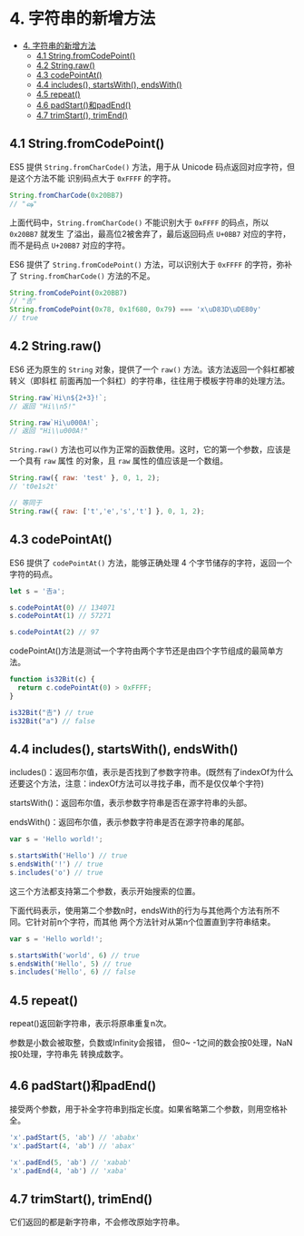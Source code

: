 # 4. 字符串的新增方法

<!-- TOC -->

- [4. 字符串的新增方法](#4-字符串的新增方法)
  - [4.1 String.fromCodePoint()](#41-stringfromcodepoint)
  - [4.2 String.raw()](#42-stringraw)
  - [4.3 codePointAt()](#43-codepointat)
  - [4.4 includes(), startsWith(), endsWith()](#44-includes-startswith-endswith)
  - [4.5 repeat()](#45-repeat)
  - [4.6 padStart()和padEnd()](#46-padstart和padend)
  - [4.7 trimStart(), trimEnd()](#47-trimstart-trimend)

<!-- /TOC -->

## 4.1 String.fromCodePoint()

ES5 提供 `String.fromCharCode()` 方法，用于从 Unicode 码点返回对应字符，但是这个方法不能
识别码点大于 `0xFFFF` 的字符。    

```js
String.fromCharCode(0x20BB7)
// "ஷ"
```      

上面代码中，`String.fromCharCode()` 不能识别大于 `0xFFFF` 的码点，所以 `0x20BB7` 就发生
了溢出，最高位2被舍弃了，最后返回码点 `U+0BB7` 对应的字符，而不是码点 `U+20BB7` 对应的字符。    

ES6 提供了 `String.fromCodePoint()` 方法，可以识别大于 `0xFFFF` 的字符，弥补了
`String.fromCharCode()` 方法的不足。    

```js
String.fromCodePoint(0x20BB7)
// "𠮷"
String.fromCodePoint(0x78, 0x1f680, 0x79) === 'x\uD83D\uDE80y'
// true
```     

## 4.2 String.raw()

ES6 还为原生的 `String` 对象，提供了一个 `raw()` 方法。该方法返回一个斜杠都被转义（即斜杠
前面再加一个斜杠）的字符串，往往用于模板字符串的处理方法。    

```js
String.raw`Hi\n${2+3}!`;
// 返回 "Hi\\n5!"

String.raw`Hi\u000A!`;
// 返回 "Hi\\u000A!"
```

`String.raw()` 方法也可以作为正常的函数使用。这时，它的第一个参数，应该是一个具有 `raw` 属性
的对象，且 `raw` 属性的值应该是一个数组。   

```js
String.raw({ raw: 'test' }, 0, 1, 2);
// 't0e1s2t'

// 等同于
String.raw({ raw: ['t','e','s','t'] }, 0, 1, 2);
```    

## 4.3 codePointAt()

ES6 提供了 `codePointAt()` 方法，能够正确处理 4 个字节储存的字符，返回一个字符的码点。    

```js
let s = '𠮷a';

s.codePointAt(0) // 134071
s.codePointAt(1) // 57271

s.codePointAt(2) // 97
```      

codePointAt()方法是测试一个字符由两个字节还是由四个字节组成的最简单方法。   

```js
function is32Bit(c) {
  return c.codePointAt(0) > 0xFFFF;
}

is32Bit("𠮷") // true
is32Bit("a") // false
```     

## 4.4 includes(), startsWith(), endsWith()

includes()：返回布尔值，表示是否找到了参数字符串。(既然有了indexOf为什么还要这个方法，注意：indexOf方法可以寻找子串，而不是仅仅单个字符)    

startsWith()：返回布尔值，表示参数字符串是否在源字符串的头部。  

endsWith()：返回布尔值，表示参数字符串是否在源字符串的尾部。  

```javascript
var s = 'Hello world!';

s.startsWith('Hello') // true
s.endsWith('!') // true
s.includes('o') // true
```  

这三个方法都支持第二个参数，表示开始搜索的位置。  

下面代码表示，使用第二个参数n时，endsWith的行为与其他两个方法有所不同。它针对前n个字符，而其他
两个方法针对从第n个位置直到字符串结束。  

```javascript
var s = 'Hello world!';

s.startsWith('world', 6) // true
s.endsWith('Hello', 5) // true
s.includes('Hello', 6) // false
```

## 4.5 repeat()

repeat()返回新字符串，表示将原串重复n次。  

参数是小数会被取整，负数或Infinity会报错， 但0~ -1之间的数会按0处理，NaN按0处理，字符串先
转换成数字。    


## 4.6 padStart()和padEnd()

接受两个参数，用于补全字符串到指定长度。如果省略第二个参数，则用空格补全。  

```javascript
'x'.padStart(5, 'ab') // 'ababx'
'x'.padStart(4, 'ab') // 'abax'

'x'.padEnd(5, 'ab') // 'xabab'
'x'.padEnd(4, 'ab') // 'xaba'
```

## 4.7 trimStart(), trimEnd()

它们返回的都是新字符串，不会修改原始字符串。   

